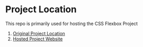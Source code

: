 # Project Location

This repo is primarily used for hosting the CSS Flexbox Project

1. [Original Project Location](https://github.com/Akshay199456/100DaysOfCode/tree/master/Topics/Flexbox)
2. [Hosted Project Website](https://akshay199456.github.io/100DaysOfCode-CSSFlexboxProject/)